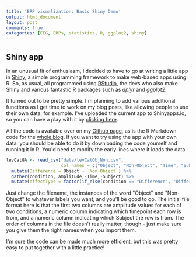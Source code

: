 ```yaml
---
title: 'ERP visualization: Basic Shiny Demo'
output: html_document
layout: post
comments: true
categories: [EEG, ERPs, statistics, R, ggplot2, shiny]
---
```




## Shiny app

In an unusual fit of enthusiasm, I decided to have to go at writing a little app in [Shiny](http://www.shinyapps.io/), a simple programming framework to make web-based apps using R. So, as usual, all programmed using [RStudio](https://www.rstudio.com/), the devs who also make Shiny and various fantastic R packages such as *dplyr* and *ggplot2*.

It turned out to be pretty simple. I'm planning to add various additional functions as I get time to work on my blog posts, like allowing people to use their own data, for example. I've uploaded the current app to Shinyapps.io, so you can have a play with it by [clicking here](https://craddm.shinyapps.io/ERPdemo/).

All the code is available over on my [Github page](https://github.com/craddm/ERPdemo), as is the R Markdown code for the [whole blog](https://github.com/craddm/craddm.github.io). If you want to try using the app with your own data, you should be able to do it by downloading the code yourself and running it in R. You'd need to modify the early lines where it loads the data - 


```r
levCatGA <- read_csv("data/levCatObjNon.csv",
                     col_names = c("Object", "Non-Object", "Time", "Subject")) %>%
  mutate(Difference = Object - `Non-Object`) %>%
  gather(condition, amplitude,-Time,-Subject) %>%
  mutate(effectType = factor(if_else(condition == "Difference", "Difference", "Main")))
```

Just change the filename, the instances of the word "Object" and "Non-Object" to whatever labels you want, and you'll be good to go. The initial file format here is that the first two columns are amplitude values for each of two conditions, a numeric column indicating which timepoint each row is from, and a numeric column indicating which Subject the row is from. The order of columns in the file doesn't really matter, though - just make sure you give them the right names when you import them. 

I'm sure the code can be made much more efficient, but this was pretty easy to put together with a little practice!
